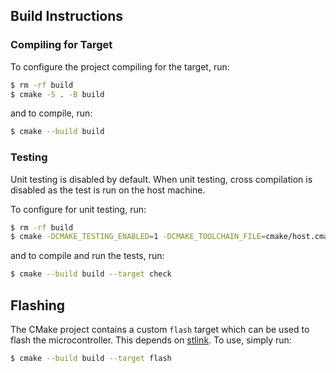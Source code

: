 ## Build Instructions
### Compiling for Target
To configure the project compiling for the target, run:
```bash
$ rm -rf build
$ cmake -S . -B build
```
and to compile, run:
```bash
$ cmake --build build
```

### Testing
Unit testing is disabled by default. When unit testing, cross compilation is disabled as the test is run on the host machine.

To configure for unit testing, run:
```bash
$ rm -rf build
$ cmake -DCMAKE_TESTING_ENABLED=1 -DCMAKE_TOOLCHAIN_FILE=cmake/host.cmake -S . -B build
```
and to compile and run the tests, run:
```bash
$ cmake --build build --target check
```

## Flashing
The CMake project contains a custom `flash` target which can be used to flash the microcontroller. This depends on [stlink](https://github.com/stlink-org/stlink). To use, simply run:
```bash
$ cmake --build build --target flash
```
